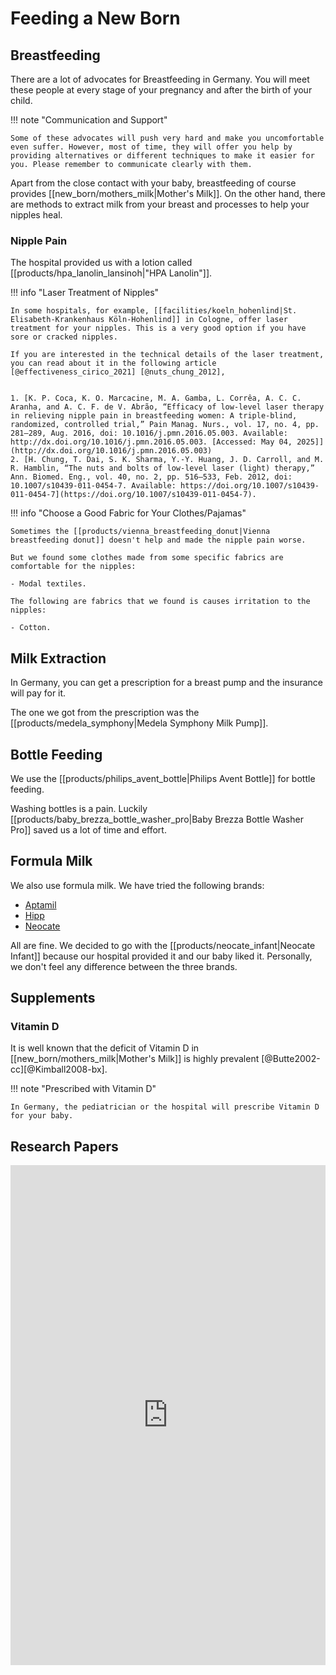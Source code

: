 # Feeding a New Born

## Breastfeeding

There are a lot of advocates for Breastfeeding in Germany. You will meet these people at every stage of your pregnancy and after the birth of your child.

!!! note "Communication and Support"

    Some of these advocates will push very hard and make you uncomfortable even suffer. However, most of time, they will offer you help by providing alternatives or different techniques to make it easier for you. Please remember to communicate clearly with them.

Apart from the close contact with your baby, breastfeeding of course provides [[new_born/mothers_milk|Mother's Milk]]. On the other hand, there are methods to extract milk from your breast and processes to help your nipples heal.

### Nipple Pain

The hospital provided us with a lotion called [[products/hpa_lanolin_lansinoh|"HPA Lanolin"]].

!!! info "Laser Treatment of Nipples"

    In some hospitals, for example, [[facilities/koeln_hohenlind|St. Elisabeth-Krankenhaus Köln-Hohenlind]] in Cologne, offer laser treatment for your nipples. This is a very good option if you have sore or cracked nipples.

    If you are interested in the technical details of the laser treatment, you can read about it in the following article [@effectiveness_cirico_2021] [@nuts_chung_2012],


    1. [K. P. Coca, K. O. Marcacine, M. A. Gamba, L. Corrêa, A. C. C. Aranha, and A. C. F. de V. Abrão, “Efficacy of low-level laser therapy in relieving nipple pain in breastfeeding women: A triple-blind, randomized, controlled trial,” Pain Manag. Nurs., vol. 17, no. 4, pp. 281–289, Aug. 2016, doi: 10.1016/j.pmn.2016.05.003. Available: http://dx.doi.org/10.1016/j.pmn.2016.05.003. [Accessed: May 04, 2025]](http://dx.doi.org/10.1016/j.pmn.2016.05.003)
    2. [H. Chung, T. Dai, S. K. Sharma, Y.-Y. Huang, J. D. Carroll, and M. R. Hamblin, “The nuts and bolts of low-level laser (light) therapy,” Ann. Biomed. Eng., vol. 40, no. 2, pp. 516–533, Feb. 2012, doi: 10.1007/s10439-011-0454-7. Available: https://doi.org/10.1007/s10439-011-0454-7](https://doi.org/10.1007/s10439-011-0454-7).


!!! info "Choose a Good Fabric for Your Clothes/Pajamas"

    Sometimes the [[products/vienna_breastfeeding_donut|Vienna breastfeeding donut]] doesn't help and made the nipple pain worse.

    But we found some clothes made from some specific fabrics are comfortable for the nipples:

    - Modal textiles.

    The following are fabrics that we found is causes irritation to the nipples:

    - Cotton.


## Milk Extraction

In Germany, you can get a prescription for a breast pump and the insurance will pay for it.

The one we got from the prescription was the [[products/medela_symphony|Medela Symphony Milk Pump]].


## Bottle Feeding

We use the [[products/philips_avent_bottle|Philips Avent Bottle]] for bottle feeding.

Washing bottles is a pain. Luckily [[products/baby_brezza_bottle_washer_pro|Baby Brezza Bottle Washer Pro]] saved us a lot of time and effort.

## Formula Milk

We also use formula milk. We have tried the following brands:

- [Aptamil](https://www.aptaclub.de/)
- [Hipp](https://www.hipp.de/)
- [Neocate](https://www.neocate.de/)

All are fine. We decided to go with the [[products/neocate_infant|Neocate Infant]] because our hospital provided it and our baby liked it. Personally, we don't feel any difference between the three brands.


## Supplements

### Vitamin D

It is well known that the deficit of Vitamin D in [[new_born/mothers_milk|Mother's Milk]] is highly prevalent [@Butte2002-cc][@Kimball2008-bx].

!!! note "Prescribed with Vitamin D"

    In Germany, the pediatrician or the hospital will prescribe Vitamin D for your baby.


## Research Papers


<iframe src="https://app.litmaps.com/shared/73716a64-fc3d-4aed-9c8b-30119358f472"  frameborder="0" style="overflow:hidden;height:800px;width:100%" height="800px" width="100%" title="Research Papers about Pregnancy"></iframe>
